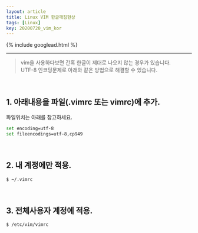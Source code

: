 ```yaml
---
layout: article
title: Linux VIM 한글깨짐현상
tags: [Linux]
key: 20200720_vim_kor
---
```


{% include googlead.html %}

---

> vim을 사용하다보면 간혹 한글이 제대로 나오지 않는 경우가 있습니다.  
> UTF-8 인코딩문제로 아래와 같은 방법으로 해결할 수 있습니다.

<br>

## 1. 아래내용을 파일(.vimrc 또는 vimrc)에 추가.

파일위치는 아래를 참고하세요.

```bash
set encoding=utf-8
set fileencodings=utf-8,cp949
```
<br>

## 2. 내 계정에만 적용.

```bash
$ ~/.vimrc
```
<br>

## 3. 전체사용자 계정에 적용.

```bash
$ /etc/vim/vimrc
```
<br>
